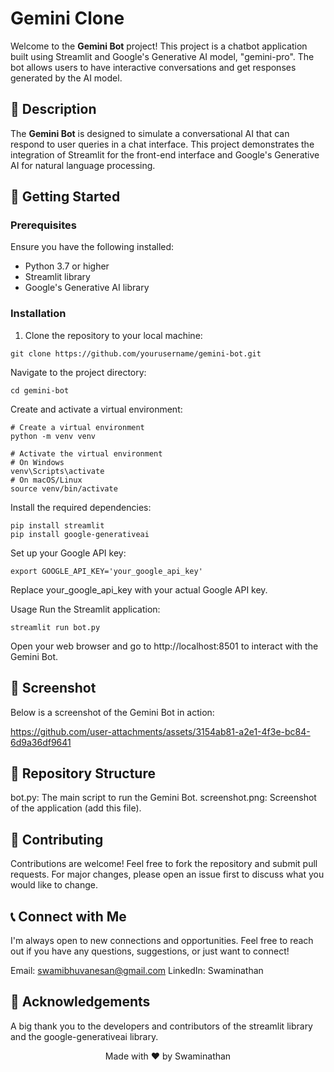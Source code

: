 # Gemini Clone

Welcome to the **Gemini Bot** project! This project is a chatbot application built using Streamlit and Google's Generative AI model, "gemini-pro". The bot allows users to have interactive conversations and get responses generated by the AI model.

## 📝 Description

The **Gemini Bot** is designed to simulate a conversational AI that can respond to user queries in a chat interface. This project demonstrates the integration of Streamlit for the front-end interface and Google's Generative AI for natural language processing.

## 🚀 Getting Started

### Prerequisites

Ensure you have the following installed:
- Python 3.7 or higher
- Streamlit library
- Google's Generative AI library

### Installation

1. Clone the repository to your local machine:

```
git clone https://github.com/yourusername/gemini-bot.git
```
Navigate to the project directory:
```
cd gemini-bot
```
Create and activate a virtual environment:
```
# Create a virtual environment
python -m venv venv

# Activate the virtual environment
# On Windows
venv\Scripts\activate
# On macOS/Linux
source venv/bin/activate
```
Install the required dependencies:
```
pip install streamlit
pip install google-generativeai
```
Set up your Google API key:
```
export GOOGLE_API_KEY='your_google_api_key'
```
Replace your_google_api_key with your actual Google API key.

Usage
Run the Streamlit application:
```
streamlit run bot.py
```
Open your web browser and go to http://localhost:8501 to interact with the Gemini Bot.

## 📸 Screenshot
Below is a screenshot of the Gemini Bot in action:


https://github.com/user-attachments/assets/3154ab81-a2e1-4f3e-bc84-6d9a36df9641




## 📁 Repository Structure
bot.py: The main script to run the Gemini Bot.
screenshot.png: Screenshot of the application (add this file).
## 🤝 Contributing
Contributions are welcome! Feel free to fork the repository and submit pull requests. For major changes, please open an issue first to discuss what you would like to change.

## 📞 Connect with Me
I'm always open to new connections and opportunities. Feel free to reach out if you have any questions, suggestions, or just want to connect!

Email: swamibhuvanesan@gmail.com
LinkedIn: Swaminathan

## 🌟 Acknowledgements
A big thank you to the developers and contributors of the streamlit library and the google-generativeai library.

<p align="center">
  Made with ❤️ by Swaminathan
</p>
